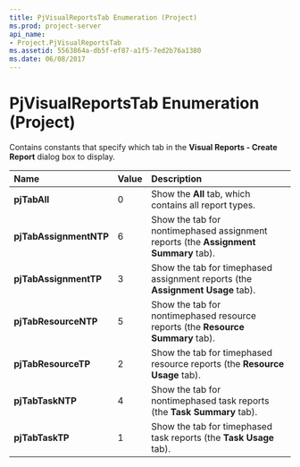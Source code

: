 ```yaml
---
title: PjVisualReportsTab Enumeration (Project)
ms.prod: project-server
api_name:
- Project.PjVisualReportsTab
ms.assetid: 5563864a-db5f-ef87-a1f5-7ed2b76a1380
ms.date: 06/08/2017
---
```



# PjVisualReportsTab Enumeration (Project)

Contains constants that specify which tab in the **Visual Reports - Create Report** dialog box to display.



|**Name**|**Value**|**Description**|
|:-----|:-----|:-----|
|**pjTabAll**|0|Show the **All** tab, which contains all report types.|
|**pjTabAssignmentNTP**|6|Show the tab for nontimephased assignment reports (the **Assignment Summary** tab).|
|**pjTabAssignmentTP**|3|Show the tab for timephased assignment reports (the **Assignment Usage** tab).|
|**pjTabResourceNTP**|5|Show the tab for nontimephased resource reports (the **Resource Summary** tab).|
|**pjTabResourceTP**|2|Show the tab for timephased resource reports (the **Resource Usage** tab).|
|**pjTabTaskNTP**|4|Show the tab for nontimephased task reports (the **Task Summary** tab).|
|**pjTabTaskTP**|1|Show the tab for timephased task reports (the **Task Usage** tab).|

